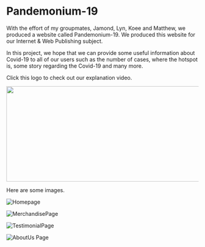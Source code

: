 # Pandemonium-19
With the effort of my groupmates, Jamond, Lyn, Koee and Matthew,  we produced a website called Pandemonium-19. We produced this website for our Internet & Web Publishing subject.

In this project, we hope that we can provide some useful information about Covid-19 to all of our users such as the number of cases, where the hotspot is, some story regarding the Covid-19 and many more.

Click this logo to check out our explanation video.

[<img src="https://github.com/Kingsleyyong/Pandemonium-19/blob/main/assets/logo.png" width="900" height="250">](https://youtu.be/_Av-_N3xXHw)

Here are some images.

![Homepage](https://github.com/Kingsleyyong/Pandemonium-19/blob/main/HomePage%20ss.png)

![MerchandisePage](https://github.com/Kingsleyyong/Pandemonium-19/blob/main/Merchandise%20ss.png)

![TestimonialPage](https://github.com/Kingsleyyong/Pandemonium-19/blob/main/Testimonial%20ss.png)

![AboutUs Page](https://github.com/Kingsleyyong/Pandemonium-19/blob/main/AboutUs%20ss.png)
